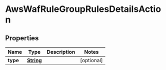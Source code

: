 

# AwsWafRuleGroupRulesDetailsAction


## Properties

| Name | Type | Description | Notes |
|------------ | ------------- | ------------- | -------------|
|**type** | [**String**](String.md) |  |  [optional] |



